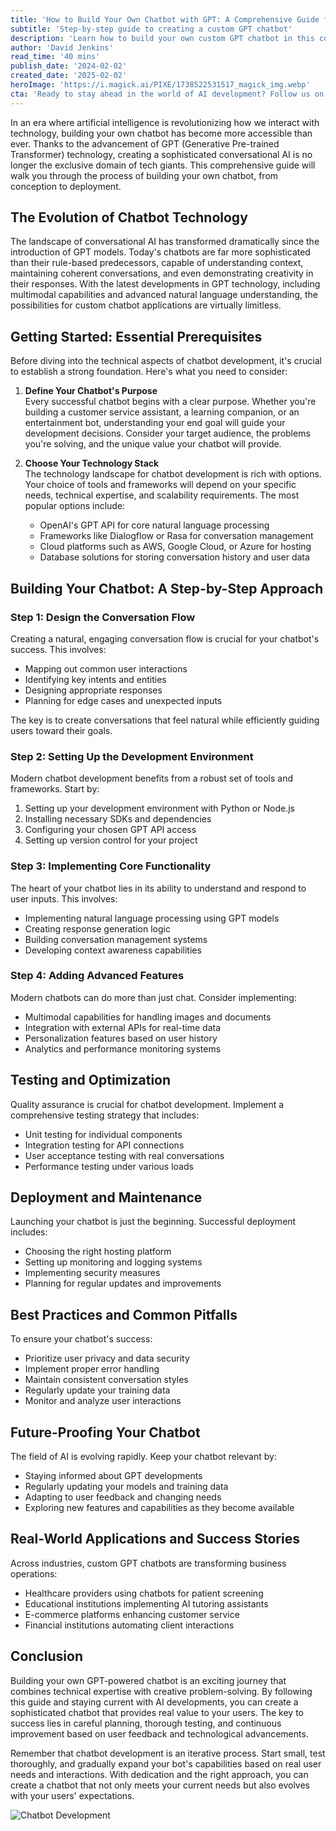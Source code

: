 ```yaml
---
title: 'How to Build Your Own Chatbot with GPT: A Comprehensive Guide for 2024'
subtitle: 'Step-by-step guide to creating a custom GPT chatbot'
description: 'Learn how to build your own custom GPT chatbot in this comprehensive guide. From choosing the right technology stack to implementing advanced features, this step-by-step tutorial covers everything you need to know about modern chatbot development.'
author: 'David Jenkins'
read_time: '40 mins'
publish_date: '2024-02-02'
created_date: '2025-02-02'
heroImage: 'https://i.magick.ai/PIXE/1738522531517_magick_img.webp'
cta: 'Ready to stay ahead in the world of AI development? Follow us on LinkedIn for regular updates on chatbot development, AI technologies, and insider tips from industry experts.'
---
```


In an era where artificial intelligence is revolutionizing how we interact with technology, building your own chatbot has become more accessible than ever. Thanks to the advancement of GPT (Generative Pre-trained Transformer) technology, creating a sophisticated conversational AI is no longer the exclusive domain of tech giants. This comprehensive guide will walk you through the process of building your own chatbot, from conception to deployment.

## The Evolution of Chatbot Technology

The landscape of conversational AI has transformed dramatically since the introduction of GPT models. Today's chatbots are far more sophisticated than their rule-based predecessors, capable of understanding context, maintaining coherent conversations, and even demonstrating creativity in their responses. With the latest developments in GPT technology, including multimodal capabilities and advanced natural language understanding, the possibilities for custom chatbot applications are virtually limitless.

## Getting Started: Essential Prerequisites

Before diving into the technical aspects of chatbot development, it's crucial to establish a strong foundation. Here's what you need to consider:

1. **Define Your Chatbot's Purpose**  
Every successful chatbot begins with a clear purpose. Whether you're building a customer service assistant, a learning companion, or an entertainment bot, understanding your end goal will guide your development decisions. Consider your target audience, the problems you're solving, and the unique value your chatbot will provide.

2. **Choose Your Technology Stack**  
The technology landscape for chatbot development is rich with options. Your choice of tools and frameworks will depend on your specific needs, technical expertise, and scalability requirements. The most popular options include:

   - OpenAI's GPT API for core natural language processing
   - Frameworks like Dialogflow or Rasa for conversation management
   - Cloud platforms such as AWS, Google Cloud, or Azure for hosting
   - Database solutions for storing conversation history and user data

## Building Your Chatbot: A Step-by-Step Approach

### Step 1: Design the Conversation Flow

Creating a natural, engaging conversation flow is crucial for your chatbot's success. This involves:

- Mapping out common user interactions
- Identifying key intents and entities
- Designing appropriate responses
- Planning for edge cases and unexpected inputs

The key is to create conversations that feel natural while efficiently guiding users toward their goals.

### Step 2: Setting Up the Development Environment

Modern chatbot development benefits from a robust set of tools and frameworks. Start by:

1. Setting up your development environment with Python or Node.js
2. Installing necessary SDKs and dependencies
3. Configuring your chosen GPT API access
4. Setting up version control for your project

### Step 3: Implementing Core Functionality

The heart of your chatbot lies in its ability to understand and respond to user inputs. This involves:

- Implementing natural language processing using GPT models
- Creating response generation logic
- Building conversation management systems
- Developing context awareness capabilities

### Step 4: Adding Advanced Features

Modern chatbots can do more than just chat. Consider implementing:

- Multimodal capabilities for handling images and documents
- Integration with external APIs for real-time data
- Personalization features based on user history
- Analytics and performance monitoring systems

## Testing and Optimization

Quality assurance is crucial for chatbot development. Implement a comprehensive testing strategy that includes:

- Unit testing for individual components
- Integration testing for API connections
- User acceptance testing with real conversations
- Performance testing under various loads

## Deployment and Maintenance

Launching your chatbot is just the beginning. Successful deployment includes:

- Choosing the right hosting platform
- Setting up monitoring and logging systems
- Implementing security measures
- Planning for regular updates and improvements

## Best Practices and Common Pitfalls

To ensure your chatbot's success:

- Prioritize user privacy and data security
- Implement proper error handling
- Maintain consistent conversation styles
- Regularly update your training data
- Monitor and analyze user interactions

## Future-Proofing Your Chatbot

The field of AI is evolving rapidly. Keep your chatbot relevant by:

- Staying informed about GPT developments
- Regularly updating your models and training data
- Adapting to user feedback and changing needs
- Exploring new features and capabilities as they become available

## Real-World Applications and Success Stories

Across industries, custom GPT chatbots are transforming business operations:

- Healthcare providers using chatbots for patient screening
- Educational institutions implementing AI tutoring assistants
- E-commerce platforms enhancing customer service
- Financial institutions automating client interactions

## Conclusion

Building your own GPT-powered chatbot is an exciting journey that combines technical expertise with creative problem-solving. By following this guide and staying current with AI developments, you can create a sophisticated chatbot that provides real value to your users. The key to success lies in careful planning, thorough testing, and continuous improvement based on user feedback and technological advancements.

Remember that chatbot development is an iterative process. Start small, test thoroughly, and gradually expand your bot's capabilities based on real user needs and interactions. With dedication and the right approach, you can create a chatbot that not only meets your current needs but also evolves with your users' expectations.

![Chatbot Development](https://i.magick.ai/PIXE/1738406181100_magick_img.webp)
